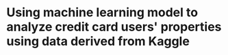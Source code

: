 # Using machine learning model to analyze credit card users' properties using data derived from Kaggle
